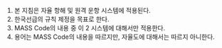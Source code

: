 1. 본 지침은 자율 항해 및 원격 운항 시스템에 적용된다.
2. 한국선급의 규칙 제정을 목표로 한다.
3. MASS Code의 내용 중 이 2 시스템에 대해서만 적용한다.
4. 용어는 MASS Code의 내용을 따르지만, 자율도에 대해서는 따르지 아니한다. 
